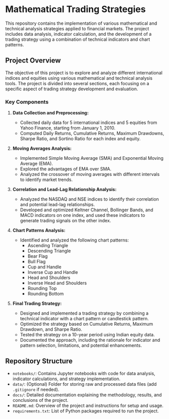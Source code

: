 # Mathematical Trading Strategies

This repository contains the implementation of various mathematical and technical analysis strategies applied to financial markets. The project includes data analysis, indicator calculation, and the development of a trading strategy using a combination of technical indicators and chart patterns.

## Project Overview

The objective of this project is to explore and analyze different international indices and equities using various mathematical and technical analysis tools. The project is divided into several sections, each focusing on a specific aspect of trading strategy development and evaluation.

### Key Components

1. **Data Collection and Preprocessing:**
   - Collected daily data for 5 international indices and 5 equities from Yahoo Finance, starting from January 1, 2010.
   - Computed Daily Returns, Cumulative Returns, Maximum Drawdowns, Sharpe Ratio, and Sortino Ratio for each index and equity.

2. **Moving Averages Analysis:**
   - Implemented Simple Moving Average (SMA) and Exponential Moving Average (EMA).
   - Explored the advantages of EMA over SMA.
   - Analyzed the crossover of moving averages with different intervals to identify market trends.

3. **Correlation and Lead-Lag Relationship Analysis:**
   - Analyzed the NASDAQ and NSE indices to identify their correlation and potential lead-lag relationships.
   - Developed and optimized Keltner Channel, Bollinger Bands, and MACD indicators on one index, and used these indicators to generate trading signals on the other index.

4. **Chart Patterns Analysis:**
   - Identified and analyzed the following chart patterns:
     - Ascending Triangle
     - Descending Triangle
     - Bear Flag
     - Bull Flag
     - Cup and Handle
     - Inverse Cup and Handle
     - Head and Shoulders
     - Inverse Head and Shoulders
     - Rounding Top
     - Rounding Bottom

5. **Final Trading Strategy:**
   - Designed and implemented a trading strategy by combining a technical indicator with a chart pattern or candlestick pattern.
   - Optimized the strategy based on Cumulative Returns, Maximum Drawdown, and Sharpe Ratio.
   - Tested the strategy on a 10-year period using Indian equity data.
   - Documented the approach, including the rationale for indicator and pattern selection, limitations, and potential enhancements.

## Repository Structure

- `notebooks/`: Contains Jupyter notebooks with code for data analysis, indicator calculations, and strategy implementation.
- `data/`: (Optional) Folder for storing raw and processed data files (add `.gitignore` if needed).
- `docs/`: Detailed documentation explaining the methodology, results, and conclusions of the project.
- `README.md`: Overview of the project and instructions for setup and usage.
- `requirements.txt`: List of Python packages required to run the project.



